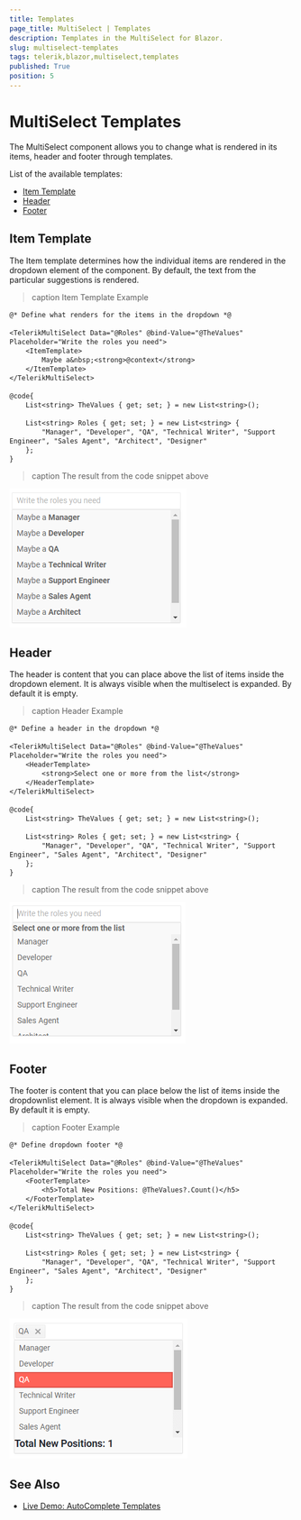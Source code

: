 ```yaml
---
title: Templates
page_title: MultiSelect | Templates
description: Templates in the MultiSelect for Blazor.
slug: multiselect-templates
tags: telerik,blazor,multiselect,templates
published: True
position: 5
---
```


# MultiSelect Templates

The MultiSelect component allows you to change what is rendered in its items, header and footer through templates.

List of the available templates:

* [Item Template](#item-template)
* [Header](#header)
* [Footer](#footer)


## Item Template

The Item template determines how the individual items are rendered in the dropdown element of the component. By default, the text from the particular suggestions is rendered.

>caption Item Template Example

````CSHTML
@* Define what renders for the items in the dropdown *@

<TelerikMultiSelect Data="@Roles" @bind-Value="@TheValues" Placeholder="Write the roles you need">
    <ItemTemplate>
        Maybe a&nbsp;<strong>@context</strong>
    </ItemTemplate>
</TelerikMultiSelect>

@code{
    List<string> TheValues { get; set; } = new List<string>();

    List<string> Roles { get; set; } = new List<string> {
        "Manager", "Developer", "QA", "Technical Writer", "Support Engineer", "Sales Agent", "Architect", "Designer"
    };
}
````

>caption The result from the code snippet above

![](images/multiselect-item-template.png)

## Header

The header is content that you can place above the list of items inside the dropdown element. It is always visible when the multiselect is expanded. By default it is empty.

>caption Header Example

````CSHTML
@* Define a header in the dropdown *@

<TelerikMultiSelect Data="@Roles" @bind-Value="@TheValues" Placeholder="Write the roles you need">
    <HeaderTemplate>
        <strong>Select one or more from the list</strong>
    </HeaderTemplate>
</TelerikMultiSelect>

@code{
    List<string> TheValues { get; set; } = new List<string>();

    List<string> Roles { get; set; } = new List<string> {
        "Manager", "Developer", "QA", "Technical Writer", "Support Engineer", "Sales Agent", "Architect", "Designer"
    };
}
````

>caption The result from the code snippet above

![](images/multiselect-header-template.png)

## Footer

The footer is content that you can place below the list of items inside the dropdownlist element. It is always visible when the dropdown is expanded. By default it is empty.

>caption Footer Example

````CSHTML
@* Define dropdown footer *@

<TelerikMultiSelect Data="@Roles" @bind-Value="@TheValues" Placeholder="Write the roles you need">
    <FooterTemplate>
        <h5>Total New Positions: @TheValues?.Count()</h5>
    </FooterTemplate>
</TelerikMultiSelect>

@code{
    List<string> TheValues { get; set; } = new List<string>();

    List<string> Roles { get; set; } = new List<string> {
        "Manager", "Developer", "QA", "Technical Writer", "Support Engineer", "Sales Agent", "Architect", "Designer"
    };
}
````

>caption The result from the code snippet above

![](images/multiselect-footer-template.png)

## See Also

  * [Live Demo: AutoComplete Templates](https://demos.telerik.com/blazor-ui/autocomplete/templates)
   
  

